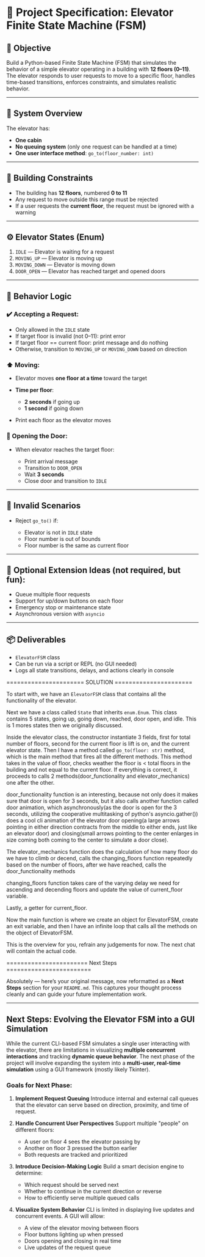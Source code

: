 # 🚧 Project Specification: Elevator Finite State Machine (FSM)

## 🎯 Objective

Build a Python-based Finite State Machine (FSM) that simulates the behavior of a simple elevator operating in a building with **12 floors (0–11)**. The elevator responds to user requests to move to a specific floor, handles time-based transitions, enforces constraints, and simulates realistic behavior.

---

## 🏢 System Overview

The elevator has:

* **One cabin**
* **No queuing system** (only one request can be handled at a time)
* **One user interface method**: `go_to(floor_number: int)`

---

## 🔢 Building Constraints

* The building has **12 floors**, numbered **0 to 11**
* Any request to move outside this range must be rejected
* If a user requests the **current floor**, the request must be ignored with a warning

---

## ⚙️ Elevator States (Enum)

1. `IDLE` — Elevator is waiting for a request
2. `MOVING_UP` — Elevator is moving up
3. `MOVING_DOWN` — Elevator is moving down
4. `DOOR_OPEN` — Elevator has reached target and opened doors

---

## 🧠 Behavior Logic

### ✔️ Accepting a Request:

* Only allowed in the `IDLE` state
* If target floor is invalid (not 0–11): print error
* If target floor == current floor: print message and do nothing
* Otherwise, transition to `MOVING_UP` or `MOVING_DOWN` based on direction

### ⬆️ Moving:

* Elevator moves **one floor at a time** toward the target
* **Time per floor**:

  * **2 seconds** if going up
  * **1 second** if going down
* Print each floor as the elevator moves

### 🚪 Opening the Door:

* When elevator reaches the target floor:

  * Print arrival message
  * Transition to `DOOR_OPEN`
  * Wait **3 seconds**
  * Close door and transition to `IDLE`

---

## 🛑 Invalid Scenarios

* Reject `go_to()` if:

  * Elevator is not in `IDLE` state
  * Floor number is out of bounds
  * Floor number is the same as current floor

---

## 🧪 Optional Extension Ideas (not required, but fun):

* Queue multiple floor requests
* Support for up/down buttons on each floor
* Emergency stop or maintenance state
* Asynchronous version with `asyncio`

---

## 📦 Deliverables

* `ElevatorFSM` class
* Can be run via a script or REPL (no GUI needed)
* Logs all state transitions, delays, and actions clearly in console

====================== SOLUTION ======================

To start with, we have an `ElevatorFSM` class that contains all the functionality of the elevator.

Next we have a class called `State` that inherits `enum.Enum`. This class contains 5 states, going up, going down, reached, door open, and idle. This is 1 mores states then we originally discussed.

Inside the elevator class, the constructor instantiate 3 fields, first for total number of floors, second for the current floor is lift is on, and the current elevator state.
Then I have a method called `go_to(floor: str)` method, which is the main method that fires all the different methods. This method takes in the value of floor, checks weather the floor is < total floors in the building and not equal to the current floor. If everything is correct, it proceeds to calls 2 methods(door_functionality and elevator_mechanics) one after the other.

door_functionality function is an interesting, because not only does it makes sure that door is open for 3 seconds, but it also calls another function called door animation, which asynchronously(as the door is open for the 3 seconds, utilizing the cooperative multitasking of python's asyncio.gather()) does a cool cli animation of the elevator door opening(a large arrows pointing in either direction contracts from the middle to either ends, just like an elevator door) and closing(small arrows pointing to the center enlarges in size coming both coming to the center to simulate a door close).

The elevator_mechanics function does the calculation of how many floor do we have to climb or decend, calls the changing_floors function repeatedly based on the number of floors, after we have reached, calls the door_functionality methods

changing_floors function takes care of the varying delay we need for ascending and decending floors and update the value of current_floor variable.

Lastly, a getter for current_floor.


Now the main function is where we create an object for ElevatorFSM, create an exit variable, and then I have an infinite loop that calls all the methods on the object of ElevatorFSM.


This is the overview for you, refrain any judgements for now. The next chat will contain the actual code.

======================= Next Steps ========================

Absolutely — here’s your original message, now reformatted as a **Next Steps** section for your `README.md`. This captures your thought process cleanly and can guide your future implementation work.

---

## Next Steps: Evolving the Elevator FSM into a GUI Simulation

While the current CLI-based FSM simulates a single user interacting with the elevator, there are limitations in visualizing **multiple concurrent interactions** and tracking **dynamic queue behavior**. The next phase of the project will involve expanding the system into a **multi-user, real-time simulation** using a GUI framework (mostly likely Tkinter).

### Goals for Next Phase:

1. **Implement Request Queuing**
   Introduce internal and external call queues that the elevator can serve based on direction, proximity, and time of request.

2. **Handle Concurrent User Perspectives**
   Support multiple "people" on different floors:

   * A user on floor 4 sees the elevator passing by
   * Another on floor 3 pressed the button earlier
   * Both requests are tracked and prioritized

3. **Introduce Decision-Making Logic**
   Build a smart decision engine to determine:

   * Which request should be served next
   * Whether to continue in the current direction or reverse
   * How to efficiently serve multiple queued calls

4. **Visualize System Behavior**
   CLI is limited in displaying live updates and concurrent events. A GUI will allow:

   * A view of the elevator moving between floors
   * Floor buttons lighting up when pressed
   * Doors opening and closing in real time
   * Live updates of the request queue
